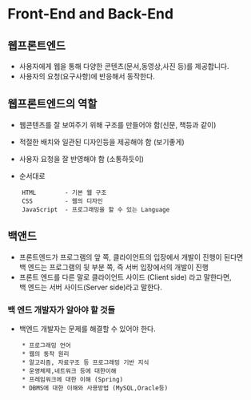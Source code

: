 Front-End and Back-End
=======================

## 웹프론트엔드

* 사용자에게 웹을 통해 다양한 콘텐츠(문서,동영상,사진 등)를 제공합니다.
* 사용자의 요청(요구사항)에 반응해서 동작한다.

## 웹프론트엔드의 역할

* 웹콘텐츠를 잘 보여주기 위해 구조를 만들어야 함(신문, 책등과 같이)
* 적절한 배치와 일관된 디자인등을 제공해야 함 (보기좋게)
* 사용자 요청을 잘 반영해야 함 (소통하듯이)

* 순서대로

```
    HTML        - 기본 웹 구조
    CSS         - 웹의 디자인
    JavaScript  - 프로그래밍을 할 수 있는 Language
```

## 백앤드

* 프론트엔드가 프로그램의 앞 쪽, 클라이언트의 입장에서 개발이 진행이 된다면  
  백 엔드는 프로그램의 뒷 부분 쪽, 즉 서버 입장에서의 개발이 진행
* 프론트 엔드를 다른 말로 클라이언트 사이드 (Client side) 라고 말한다면,  
  백 엔드는 서버 사이드(Server side)라고 말한다.

### 백 엔드 개발자가 알아야 할 것들

* 백엔드 개발자는 문제를 해결할 수 있어야 한다. 

```
    * 프로그래밍 언어
    * 웹의 동작 원리
    * 알고리즘, 자료구조 등 프로그래밍 기반 지식
    * 운영체제,네트워크 등에 대한이해
    * 프레임워크에 대한 이해 (Spring)
    * DBMS에 대한 이해와 사용방법 (MySQL,Oracle등)
```



